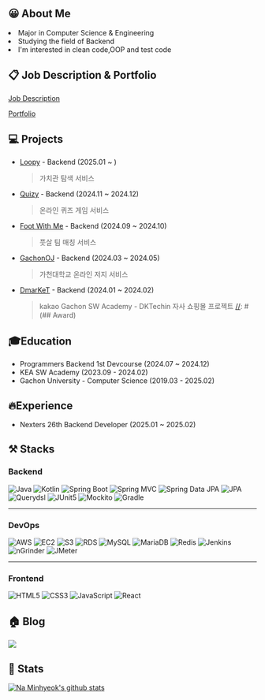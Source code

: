 ## 😀 About Me
<p>
<li>Major in Computer Science & Engineering</li>
<li>Studying the field of Backend</li>
<li>I'm interested in clean code,OOP and test code</li>
</p>

## 📋 Job Description & Portfolio
[Job Description](https://almondine-bolt-1cd.notion.site/13d8fce1836b80a590c1ebf8e6dc5e91?pvs=74)

[Portfolio](https://almondine-bolt-1cd.notion.site/5a674683ca194f46bbe698f5ec852067?pvs=74)
## 💻 Projects
- [Loopy](https://github.com/Nexters/Jaknaeso-server) - Backend (2025.01 ~ )
  > 가치관 탐색 서비스
- [Quizy](https://github.com/prgrms-web-devcourse-final-project/WEB1_1_Endpoint_BE) - Backend (2024.11 ~ 2024.12)
  > 온라인 퀴즈 게임 서비스
- [Foot With Me](https://github.com/prgrms-be-devcourse/NBE1_2_Team04) - Backend (2024.09 ~ 2024.10)
  > 풋살 팀 매칭 서비스
- [GachonOJ](https://github.com/gcu-LastDance/GachonOJ-Backend) - Backend (2024.03 ~ 2024.05)
  > 가천대학교 온라인 저지 서비스
- [DmarKeT](https://github.com/NaMinhyeok/dmarket-back) - Backend (2024.01 ~ 2024.02)
  > kakao Gachon SW Academy - DKTechin 자사 쇼핑몰 프로젝트
[//]: # (## Award)

[//]: # (<p>)
[//]: # (</p>)
[//]: # ()
[//]: # (<br>)


[//]: # (## Certificate)

[//]: # (<p>)

[//]: # (</p>)

## 🎓Education
- Programmers Backend 1st Devcourse (2024.07 ~ 2024.12)
- KEA SW Academy (2023.09 - 2024.02)
- Gachon University - Computer Science (2019.03 - 2025.02)

## 🔥Experience
- Nexters 26th Backend Developer (2025.01 ~ 2025.02)

[//]: # (<p>)

[//]: # (</p>)

[//]: # ()
[//]: # (<br>)


## ⚒️ Stacks

### Backend
![Java](https://img.shields.io/badge/Java-ED8B00?style=for-the-badge&logo=java&logoColor=white)
![Kotlin](https://img.shields.io/badge/Kotlin-0095D5?style=for-the-badge&logo=kotlin&logoColor=white)
![Spring Boot](https://img.shields.io/badge/Spring%20Boot-6DB33F?style=for-the-badge&logo=springboot&logoColor=white)
![Spring MVC](https://img.shields.io/badge/Spring%20MVC-6DB33F?style=for-the-badge&logo=spring&logoColor=white)
![Spring Data JPA](https://img.shields.io/badge/Spring%20Data%20JPA-6DB33F?style=for-the-badge&logo=spring&logoColor=white)
![JPA](https://img.shields.io/badge/JPA-6DB33F?style=for-the-badge&logo=hibernate&logoColor=white)
![Querydsl](https://img.shields.io/badge/Querydsl-FF4088?style=for-the-badge&logo=graphql&logoColor=white)
![JUnit5](https://img.shields.io/badge/JUnit5-25A162?style=for-the-badge&logo=junit5&logoColor=white)
![Mockito](https://img.shields.io/badge/Mockito-2C2255?style=for-the-badge&logo=mockito&logoColor=white)
![Gradle](https://img.shields.io/badge/Gradle-02303A?style=for-the-badge&logo=gradle&logoColor=white)

---

### DevOps
![AWS](https://img.shields.io/badge/AWS-232F3E?style=for-the-badge&logo=amazonaws&logoColor=white)
![EC2](https://img.shields.io/badge/EC2-FF9900?style=for-the-badge&logo=amazonec2&logoColor=white)
![S3](https://img.shields.io/badge/S3-569A31?style=for-the-badge&logo=amazons3&logoColor=white)
![RDS](https://img.shields.io/badge/RDS-527FFF?style=for-the-badge&logo=amazonrds&logoColor=white)
![MySQL](https://img.shields.io/badge/MySQL-4479A1?style=for-the-badge&logo=mysql&logoColor=white)
![MariaDB](https://img.shields.io/badge/MariaDB-003545?style=for-the-badge&logo=mariadb&logoColor=white)
![Redis](https://img.shields.io/badge/Redis-DC382D?style=for-the-badge&logo=redis&logoColor=white)
![Jenkins](https://img.shields.io/badge/Jenkins-D24939?style=for-the-badge&logo=jenkins&logoColor=white)
![nGrinder](https://img.shields.io/badge/nGrinder-0080FF?style=for-the-badge&logo=apachejmeter&logoColor=white)
![JMeter](https://img.shields.io/badge/JMeter-D22128?style=for-the-badge&logo=apachejmeter&logoColor=white)

---

### Frontend
![HTML5](https://img.shields.io/badge/HTML5-E34F26?style=for-the-badge&logo=html5&logoColor=white)
![CSS3](https://img.shields.io/badge/CSS3-1572B6?style=for-the-badge&logo=css3&logoColor=white)
![JavaScript](https://img.shields.io/badge/JavaScript-F7DF1E?style=for-the-badge&logo=javascript&logoColor=black)
![React](https://img.shields.io/badge/React-61DAFB?style=for-the-badge&logo=react&logoColor=black)
## 🏠 Blog
<a href="https://velog.io/@naminhyeok"><img src="https://velog-readme-stats.vercel.app/api?name=naminhyeok"/></a>
## 🎲 Stats
[![Na Minhyeok's github stats](https://github-readme-stats.vercel.app/api?username=Naminhyeok)](https://github.com/naminhyeok/github-readme-stats)
